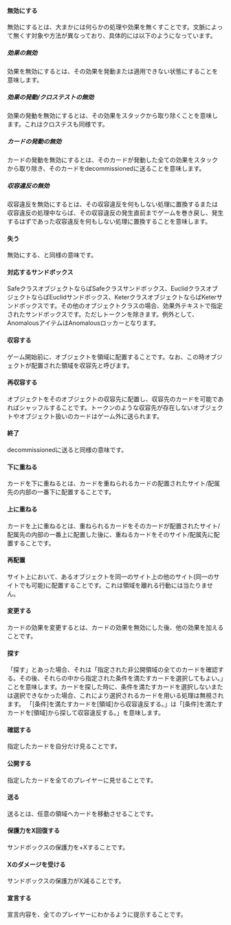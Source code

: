 #### 無効にする
無効にするとは、大まかには何らかの処理や効果を無くすことです。文脈によって無くす対象や方法が異なっており、具体的には以下のようになっています。
##### 効果の無効
効果を無効にするとは、その効果を発動または適用できない状態にすることを意味します。
##### 効果の発動/クロステストの無効
効果の発動を無効にするとは、その効果をスタックから取り除くことを意味します。これはクロステスも同様です。
##### カードの発動の無効
カードの発動を無効にするとは、そのカードが発動した全ての効果をスタックから取り除き、そのカードをdecommissionedに送ることを意味します。
##### 収容違反の無効
収容違反を無効にするとは、その収容違反を何もしない処理に置換するまたは収容違反の処理中ならば、その収容違反の発生直前までゲームを巻き戻し、発生するはずであった収容違反を何もしない処理に置換することを意味します。
#### 失う
無効にする、と同様の意味です。
#### 対応するサンドボックス
SafeクラスオブジェクトならばSafeクラスサンドボックス、EuclidクラスオブジェクトならばEuclidサンドボックス、KeterクラスオブジェクトならばKeterサンドボックスです。その他のオブジェクトクラスの場合、効果外テキストで指定されたサンドボックスです。ただしトークンを除きます。例外として、AnomalousアイテムはAnomalousロッカーとなります。
#### 収容する

ゲーム開始前に、オブジェクトを領域に配置することです。なお、この時オブジェクトが配置された領域を収容先と呼びます。
#### 再収容する
オブジェクトをそのオブジェクトの収容先に配置し、収容先のカードを可能であればシャッフルすることです。トークンのような収容先が存在しないオブジェクトやオブジェクト扱いのカードはゲーム外に送られます。
#### 終了

decommissionedに送ると同様の意味です。
#### 下に重ねる
カードを下に重ねるとは、カードを重ねられるカードの配置されたサイト/配属先の内部の一番下に配置することです。
#### 上に重ねる
カードを上に重ねるとは、重ねられるカードをそのカードが配置されたサイト/配属先の内部の一番上に配置した後に、重ねるカードをそのサイト/配属先に配置することです。
#### 再配置
サイト上において、あるオブジェクトを同一のサイト上の他のサイト(同一のサイトでも可能)に配置することです。これは領域を離れる行動には当たりません。
#### 変更する
カードの効果を変更するとは、カードの効果を無効にした後、他の効果を加えることです。

#### 探す
「探す」とあった場合、それは「指定された非公開領域の全てのカードを確認する。その後、それらの中から指定された条件を満たすカードを選択してもよい。」ことを意味します。カードを探した時に、条件を満たすカードを選択しないまたは選択できなかった場合、これにより選択されるカードを用いる処理は無視されます。
「[条件]を満たすカードを[領域]から収容違反する。」は「[条件]を満たすカードを[領域]から探して収容違反する。」を意味します。
#### 確認する
指定したカードを自分だけ見ることです。
#### 公開する
指定したカードを全てのプレイヤーに見せることです。
#### 送る
送るとは、任意の領域へカードを移動させることです。
#### 保護力をX回復する
サンドボックスの保護力を+Xすることです。
#### Xのダメージを受ける
サンドボックスの保護力がX減ることです。
#### 宣言する
宣言内容を、全てのプレイヤーにわかるように提示することです。
